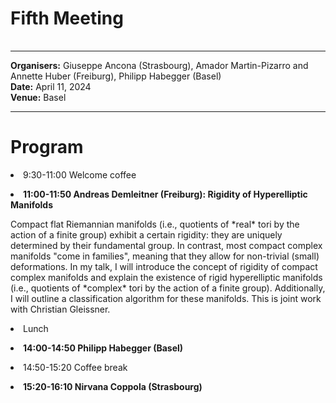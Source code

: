 <HTML>
<BODY>
 <TABLE>
    <TR>
	<H1>Fifth Meeting
	</H1>    
    </TR>
  </TABLE>
<hr>

<b>Organisers:</b>  Giuseppe Ancona (Strasbourg), Amador Martin-Pizarro and Annette Huber (Freiburg), Philipp Habegger (Basel)<br>
<b>Date:</b> April 11, 2024<br>
<b>Venue:</b> Basel
<p>
<hr>
<h1>Program</h1>


<li> 9:30-11:00 Welcome coffee<p>
<li><b>11:00-11:50 Andreas Demleitner (Freiburg): Rigidity of Hyperelliptic Manifolds </b> <p>
Compact flat Riemannian manifolds (i.e., quotients of *real* tori by the action of a finite group) exhibit a certain rigidity: they are uniquely determined by their fundamental group. In contrast, most compact complex manifolds "come in families", meaning that they allow for non-trivial (small) deformations. In my talk, I will introduce the concept of rigidity of compact complex manifolds and explain the existence of rigid hyperelliptic manifolds (i.e., quotients of *complex* tori by the action of a finite group). Additionally, I will outline a classification algorithm for these manifolds. This is joint work with Christian Gleissner.
<p>
<li>Lunch<p>
<li><b>14:00-14:50 Philipp Habegger (Basel) </b> <!-- Title, Abstract ---> <p>
<li>14:50-15:20 Coffee break<p>
<li><b>15:20-16:10 Nirvana Coppola (Strasbourg) </b> <!-- Abstract ---> <p>
<p>

